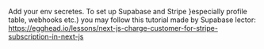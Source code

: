 Add your env secretes.
To set up Supabase and Stripe }especially profile table, webhooks etc.) you may follow this tutorial made by Supabase lector: https://egghead.io/lessons/next-js-charge-customer-for-stripe-subscription-in-next-js
